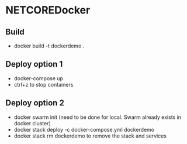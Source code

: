 # NETCOREDocker
## Build
- docker build -t dockerdemo .

## Deploy option 1
- docker-compose up 
- ctrl+z to stop containers

## Deploy option 2
- docker swarm init (need to be done for local. Swarm already exists in docker cluster)
- docker stack deploy -c docker-compose.yml dockerdemo
- docker stack rm dockerdemo to remove the stack and services

